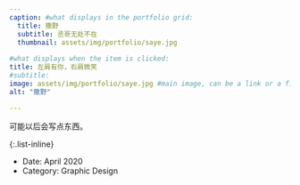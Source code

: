 ```yaml
---
caption: #what displays in the portfolio grid:
  title: 撒野
  subtitle: 丞哥无处不在
  thumbnail: assets/img/portfolio/saye.jpg
  
#what displays when the item is clicked:
title: 左肩有你，右肩微笑
#subtitle: 
image: assets/img/portfolio/saye.jpg #main image, can be a link or a file in assets/img/portfolio
alt: "撒野"

---
```


可能以后会写点东西。

{:.list-inline}

- Date: April 2020
- Category: Graphic Design
